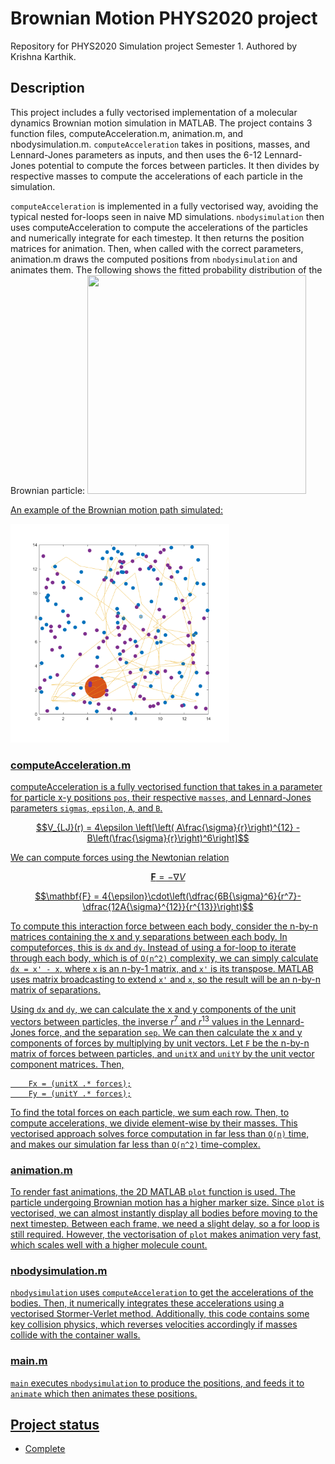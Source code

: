 # Brownian Motion PHYS2020 project

Repository for PHYS2020 Simulation project Semester 1. Authored by Krishna Karthik.

## Description
This project includes a fully vectorised implementation of a molecular dynamics Brownian motion simulation in MATLAB. The project contains 3 function files, computeAcceleration.m, animation.m, and nbodysimulation.m. `computeAcceleration` takes in positions, masses, and Lennard-Jones parameters as inputs, and then uses the 6-12 Lennard-Jones potential to compute the forces between particles. It then divides by respective masses to compute the accelerations of each particle in the simulation.

`computeAcceleration` is implemented in a fully vectorised way, avoiding the typical nested for-loops seen in naive MD simulations. `nbodysimulation` then uses computeAcceleration to compute the accelerations of the particles and numerically integrate for each timestep. It then returns the position matrices for animation. Then, when called with the correct parameters, animation.m draws the computed positions from `nbodysimulation` and animates them. The following shows the fitted probability distribution of the Brownian particle:
<a href="url"><img src="https://github.com/krishnakbvis/MATLAB-Brownian-Motion/assets/124866933/3be4e15f-baf3-4c78-9ea3-c83d2ccf4f23" align="centre" height="350" width="350">

An example of the Brownian motion path simulated:

<a href="url"><img src="https://github.com/krishnakbvis/MATLAB-Brownian-Motion/blob/master/Brownian%20motion%20eg%202.png?raw=true" align="centre" height="350" width="350">


### computeAcceleration.m

computeAcceleration is a fully vectorised function that takes in a parameter for particle x-y positions `pos`, their respective `masses`, and Lennard-Jones parameters `sigmas`, `epsilon`, `A`, and `B`. 

$$V_{LJ}(r) = 4\epsilon \left[\left( A\frac{\sigma}{r}\right)^{12} -  B\left(\frac{\sigma}{r}\right)^6\right]$$

We can compute forces using the Newtonian relation 

$$\mathbf{F} = -\nabla V$$

$$\mathbf{F} = 4{\epsilon}\cdot\left(\dfrac{6B{\sigma}^6}{r^7}-\dfrac{12A{\sigma}^{12}}{r^{13}}\right)$$

To compute this interaction force between each body, consider the n-by-n matrices containing the x and y separations between each body. In computeforces, this is `dx` and `dy`. Instead of using a for-loop to iterate through each body, which is of `O(n^2)` complexity, we can simply calculate `dx = x' - x`, where `x` is an n-by-1 matrix, and `x'` is its transpose. MATLAB uses matrix broadcasting to extend `x'` and `x`, so the result will be an n-by-n matrix of separations. 

Using `dx` and `dy`, we can calculate the x and y components of the unit vectors between particles, the inverse $r^7$ and $r^13$ values in the Lennard-Jones force, and the separation `sep`. We can then calculate the x and y components of forces by multiplying by unit vectors. Let `F` be the n-by-n matrix of forces between particles, and `unitX` and `unitY` by the unit vector component matrices. Then,

```
    Fx = (unitX .* forces);
    Fy = (unitY .* forces);
```
To find the total forces on each particle, we sum each row. Then, to compute accelerations, we divide element-wise by their masses. This vectorised approach solves force computation in far less than `O(n)` time, and makes our simulation far less than `O(n^2)` time-complex.



### animation.m

To render fast animations, the 2D MATLAB `plot` function is used. The particle undergoing Brownian motion has a higher marker size. Since `plot` is vectorised, we can almost instantly display all bodies before moving to the next timestep. Between each frame, we need a slight delay, so a for loop is still required. However, the vectorisation of `plot` makes animation very fast, which scales well with a higher molecule count. 


### nbodysimulation.m

`nbodysimulation` uses `computeAcceleration` to get the accelerations of the bodies. Then, it numerically integrates these accelerations using a vectorised Stormer-Verlet method. Additionally, this code contains some key collision physics, which reverses velocities accordingly if masses collide with the container walls. 

### main.m

`main` executes `nbodysimulation` to produce the positions, and feeds it to `animate` which then animates these positions. 


## Project status
- Complete

